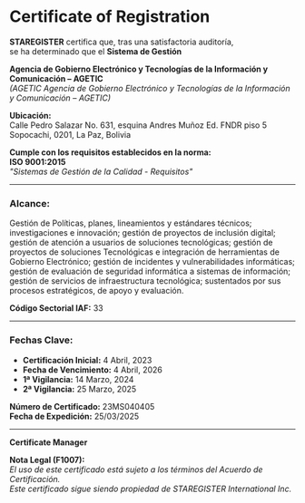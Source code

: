 # Certificate of Registration

**STAREGISTER** certifica que, tras una satisfactoria auditoría,  
se ha determinado que el **Sistema de Gestión**  

**Agencia de Gobierno Electrónico y Tecnologías de la Información y Comunicación – AGETIC**  
*(AGETIC Agencia de Gobierno Electrónico y Tecnologías de la Información y Comunicación – AGETIC)*  

**Ubicación:**  
Calle Pedro Salazar No. 631, esquina Andres Muñoz Ed. FNDR piso 5  
Sopocachi, 0201, La Paz, Bolivia  

**Cumple con los requisitos establecidos en la norma:**  
**ISO 9001:2015**  
*"Sistemas de Gestión de la Calidad - Requisitos"*  

---

### **Alcance:**  
Gestión de Políticas, planes, lineamientos y estándares técnicos; investigaciones e innovación; gestión de proyectos de inclusión digital; gestión de atención a usuarios de soluciones tecnológicas; gestión de proyectos de soluciones Tecnológicas e integración de herramientas de Gobierno Electrónico; gestión de incidentes y vulnerabilidades informáticas; gestión de evaluación de seguridad informática a sistemas de información; gestión de servicios de infraestructura tecnológica; sustentados por sus procesos estratégicos, de apoyo y evaluación.  

**Código Sectorial IAF:** 33  

---

### **Fechas Clave:**  
- **Certificación Inicial:** 4 Abril, 2023  
- **Fecha de Vencimiento:** 4 Abril, 2026  
- **1ª Vigilancia:** 14 Marzo, 2024  
- **2ª Vigilancia:** 25 Marzo, 2025  

**Número de Certificado:** 23MS040405  
**Fecha de Expedición:** 25/03/2025  

---

**Certificate Manager**  

**Nota Legal (F1007):**  
*El uso de este certificado está sujeto a los términos del Acuerdo de Certificación.  
Este certificado sigue siendo propiedad de STAREGISTER International Inc.*  